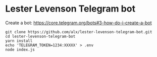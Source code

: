 # Lester Levenson Telegram bot

Create a bot: https://core.telegram.org/bots#3-how-do-i-create-a-bot

```
git clone https://github.com/alx/lester-levenson-telegram-bot.git
cd lester-levenson-telegram-bot
yarn install
echo 'TELEGRAM_TOKEN=1234:XXXXX' > .env
node index.js
```
